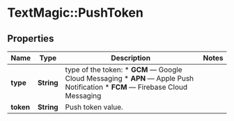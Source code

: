 # TextMagic::PushToken

## Properties
Name | Type | Description | Notes
------------ | ------------- | ------------- | -------------
**type** | **String** | type of the token: * **GCM** — Google Cloud Messaging * **APN** — Apple Push Notification * **FCM** — Firebase Cloud Messaging  | 
**token** | **String** | Push token value. | 


